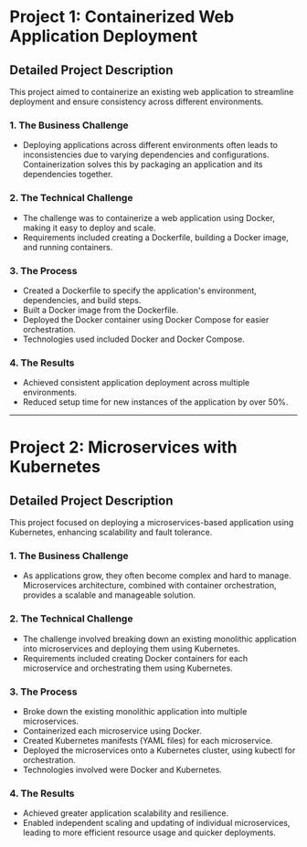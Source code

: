 # Project 1: Containerized Web Application Deployment

## Detailed Project Description
This project aimed to containerize an existing web application to streamline deployment and ensure consistency across different environments.

### 1. The Business Challenge
- Deploying applications across different environments often leads to inconsistencies due to varying dependencies and configurations. Containerization solves this by packaging an application and its dependencies together.

### 2. The Technical Challenge
- The challenge was to containerize a web application using Docker, making it easy to deploy and scale.
- Requirements included creating a Dockerfile, building a Docker image, and running containers.

### 3. The Process
- Created a Dockerfile to specify the application's environment, dependencies, and build steps.
- Built a Docker image from the Dockerfile.
- Deployed the Docker container using Docker Compose for easier orchestration.
- Technologies used included Docker and Docker Compose.

### 4. The Results
- Achieved consistent application deployment across multiple environments.
- Reduced setup time for new instances of the application by over 50%.

---

# Project 2: Microservices with Kubernetes

## Detailed Project Description
This project focused on deploying a microservices-based application using Kubernetes, enhancing scalability and fault tolerance.

### 1. The Business Challenge
- As applications grow, they often become complex and hard to manage. Microservices architecture, combined with container orchestration, provides a scalable and manageable solution.

### 2. The Technical Challenge
- The challenge involved breaking down an existing monolithic application into microservices and deploying them using Kubernetes.
- Requirements included creating Docker containers for each microservice and orchestrating them using Kubernetes.

### 3. The Process
- Broke down the existing monolithic application into multiple microservices.
- Containerized each microservice using Docker.
- Created Kubernetes manifests (YAML files) for each microservice.
- Deployed the microservices onto a Kubernetes cluster, using kubectl for orchestration.
- Technologies involved were Docker and Kubernetes.

### 4. The Results
- Achieved greater application scalability and resilience.
- Enabled independent scaling and updating of individual microservices, leading to more efficient resource usage and quicker deployments.
